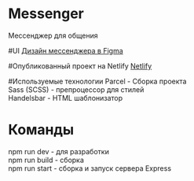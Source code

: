 # Messenger

Мессенджер для общения

#UI
[Дизайн мессенджера в Figma](https://www.figma.com/file/fGKyG2U8y90R0UykS7NMS1/Chat-Yandex?type=design&node-id=12-501&t=1xXi855cxr8jxzWl-0) <br>

#Опубликованный проект на Netlify
[Netlify](https://64672227999b3450be56cfe3--chimerical-sunflower-784237.netlify.app/) <br>

#Используемые технологии
Parcel - Сборка проекта<br>
Sass (SCSS) - препроцессор для стилей<br>
Handelsbar - HTML шаблонизатор<br>

# Команды
npm run dev - для разработки <br>
npm run build - сборка <br>
npm run start -  сборка и запуск сервера Express
